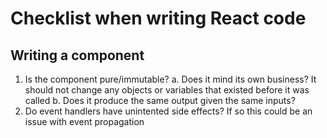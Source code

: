 # Checklist when writing React code

## Writing a component
1. Is the component pure/immutable?
    a. Does it mind its own business?  It should not change any objects or variables that existed before it was called
    b. Does it produce the same output given the same inputs?
2. Do event handlers have unintented side effects? If so this could be an issue with event propagation